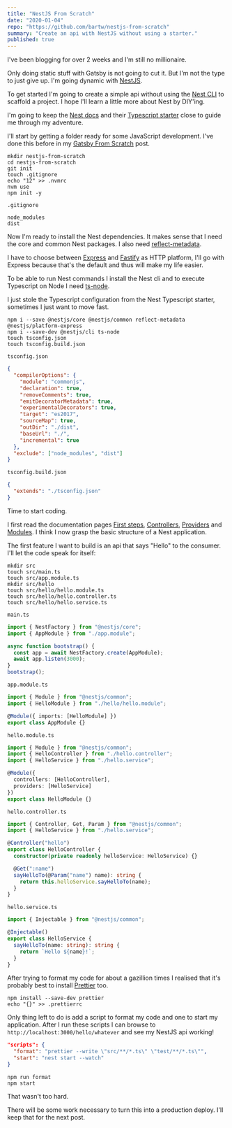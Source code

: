 ```yaml
---
title: "NestJS From Scratch"
date: "2020-01-04"
repo: "https://github.com/bartw/nestjs-from-scratch"
summary: "Create an api with NestJS without using a starter."
published: true
---
```


I've been blogging for over 2 weeks and I'm still no millionaire.

Only doing static stuff with Gatsby is not going to cut it. But I'm not the type to just give up. I'm going dynamic with [NestJS](https://nestjs.com/).

To get started I'm going to create a simple api without using the [Nest CLI](https://docs.nestjs.com/cli/overview) to scaffold a project. I hope I'll learn a little more about Nest by DIY'ing.

I'm going to keep the [Nest docs](https://docs.nestjs.com/) and their [Typescript starter](https://github.com/nestjs/typescript-starter) close to guide me through my adventure.

I'll start by getting a folder ready for some JavaScript development. I've done this before in my [Gatsby From Scratch](https://dev.bartwijnants.be/gatsby-from-scratch/) post.

```shell
mkdir nestjs-from-scratch
cd nestjs-from-scratch
git init
touch .gitignore
echo "12" >> .nvmrc
nvm use
npm init -y
```

`.gitignore`

```
node_modules
dist
```

Now I'm ready to install the Nest dependencies. It makes sense that I need the core and common Nest packages. I also need [reflect-metadata](https://github.com/rbuckton/reflect-metadata).

I have to choose between [Express](https://expressjs.com/) and [Fastify](https://www.fastify.io/) as HTTP platform, I'll go with Express because that's the default and thus will make my life easier.

To be able to run Nest commands I install the Nest cli and to execute Typescript on Node I need [ts-node](https://github.com/TypeStrong/ts-node).

I just stole the Typescript configuration from the Nest Typescript starter, sometimes I just want to move fast.

```shell
npm i --save @nestjs/core @nestjs/common reflect-metadata @nestjs/platform-express
npm i --save-dev @nestjs/cli ts-node
touch tsconfig.json
touch tsconfig.build.json
```

`tsconfig.json`

```json
{
  "compilerOptions": {
    "module": "commonjs",
    "declaration": true,
    "removeComments": true,
    "emitDecoratorMetadata": true,
    "experimentalDecorators": true,
    "target": "es2017",
    "sourceMap": true,
    "outDir": "./dist",
    "baseUrl": "./",
    "incremental": true
  },
  "exclude": ["node_modules", "dist"]
}
```

`tsconfig.build.json`

```json
{
  "extends": "./tsconfig.json"
}
```

Time to start coding.

I first read the documentation pages [First steps](https://docs.nestjs.com/first-steps), [Controllers](https://docs.nestjs.com/controllers), [Providers](https://docs.nestjs.com/providers) and [Modules](https://docs.nestjs.com/modules). I think I now grasp the basic structure of a Nest application.

The first feature I want to build is an api that says "Hello" to the consumer. I'll let the code speak for itself:

```shell
mkdir src
touch src/main.ts
touch src/app.module.ts
mkdir src/hello
touch src/hello/hello.module.ts
touch src/hello/hello.controller.ts
touch src/hello/hello.service.ts
```

`main.ts`

```ts
import { NestFactory } from "@nestjs/core";
import { AppModule } from "./app.module";

async function bootstrap() {
  const app = await NestFactory.create(AppModule);
  await app.listen(3000);
}
bootstrap();
```

`app.module.ts`

```ts
import { Module } from "@nestjs/common";
import { HelloModule } from "./hello/hello.module";

@Module({ imports: [HelloModule] })
export class AppModule {}
```

`hello.module.ts`

```ts
import { Module } from "@nestjs/common";
import { HelloController } from "./hello.controller";
import { HelloService } from "./hello.service";

@Module({
  controllers: [HelloController],
  providers: [HelloService]
})
export class HelloModule {}
```

`hello.controller.ts`

```ts
import { Controller, Get, Param } from "@nestjs/common";
import { HelloService } from "./hello.service";

@Controller("hello")
export class HelloController {
  constructor(private readonly helloService: HelloService) {}

  @Get(":name")
  sayHelloTo(@Param("name") name): string {
    return this.helloService.sayHelloTo(name);
  }
}
```

`hello.service.ts`

```ts
import { Injectable } from "@nestjs/common";

@Injectable()
export class HelloService {
  sayHelloTo(name: string): string {
    return `Hello ${name}!`;
  }
}
```

After trying to format my code for about a gazillion times I realised that it's probably best to install [Prettier](https://prettier.io/) too.

```shell
npm install --save-dev prettier
echo "{}" >> .prettierrc
```

Only thing left to do is add a script to format my code and one to start my application.
After I run these scripts I can browse to `http://localhost:3000/hello/whatever` and see my NestJS api working!

```json
"scripts": {
  "format": "prettier --write \"src/**/*.ts\" \"test/**/*.ts\"",
  "start": "nest start --watch"
}
```

```shell
npm run format
npm start
```

That wasn't too hard.

There will be some work necessary to turn this into a production deploy. I'll keep that for the next post.
